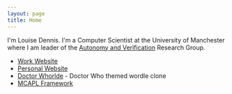 ```yaml
---
layout: page
title: Home
---
```


<article class="row">

<section class="columns small-12 large-7" >
<div markdown="1">

I'm Louise Dennis.  I'm a Computer Scientist at the University of Manchester where I am leader of the [Autonomy and Verification](https://autonomy-and-verification.github.io) Research Group.  

* [Work Website](http://www.cs.man.ac.uk/~dennisl/index.html)
* [Personal Website](https://www.dennis-sellers.com)
* [Doctor Whorlde](https://louiseadennis.github.io/doctor-whordle/) - Doctor Who themed wordle clone
* [MCAPL Framework](https://autonomy-and-verification.github.io/tools/mcapl)

</div>
</section>

</article>
